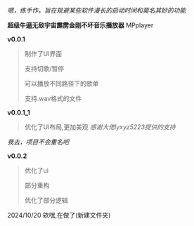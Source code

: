 _嗯，练手作，旨在规避某些软件漫长的启动时间和莫名其妙的功能_

**超级牛逼无敌宇宙霹雳金刚不坏音乐播放器**
MPplayer

**v0.0.1**
>制作了UI界面
>
>支持切歌/暂停
>
>可以播放不同路径下的歌单
>
>支持.wav格式的文件

**v0.0.1_1**
>优化了UI布局,更加美观 _感谢大佬lyxyz5223提供的支持_

_我去，项目不会重名吧_


**v0.0.2**
>优化了ui
>
>部分重构
>
>优化了部分逻辑

2024/10/20
欸嘿,在做了(新建文件夹)
